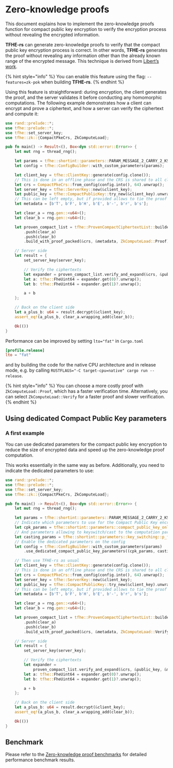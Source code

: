 # Zero-knowledge proofs

This document explains how to implement the zero-knowledge proofs function for compact public key encryption to verify the encryption process without revealing the encrypted information.

**TFHE-rs** can generate zero-knowledge proofs to verify that the compact public key encryption process is correct. In other words, **TFHE-rs** generates the proof without revealing any information other than the already known range of the encrypted message. This technique is derived from [Libert’s work](https://eprint.iacr.org/2023/800).

{% hint style="info" %}
You can enable this feature using the flag: `--features=zk-pok` when building **TFHE-rs**.
{% endhint %}

Using this feature is straightforward: during encryption, the client generates the proof, and the server validates it before conducting any homomorphic computations. The following example demonstrates how a client can encrypt and prove a ciphertext, and how a server can verify the ciphertext and compute it:

```rust
use rand::prelude::*;
use tfhe::prelude::*;
use tfhe::set_server_key;
use tfhe::zk::{CompactPkeCrs, ZkComputeLoad};

pub fn main() -> Result<(), Box<dyn std::error::Error>> {
    let mut rng = thread_rng();

    let params = tfhe::shortint::parameters::PARAM_MESSAGE_2_CARRY_2_KS_PBS_TUNIFORM_2M64;
    let config = tfhe::ConfigBuilder::with_custom_parameters(params);

    let client_key = tfhe::ClientKey::generate(config.clone());
    // This is done in an offline phase and the CRS is shared to all clients and the server
    let crs = CompactPkeCrs::from_config(config.into(), 64).unwrap();
    let server_key = tfhe::ServerKey::new(&client_key);
    let public_key = tfhe::CompactPublicKey::try_new(&client_key).unwrap();
    // This can be left empty, but if provided allows to tie the proof to arbitrary data
    let metadata = [b'T', b'F', b'H', b'E', b'-', b'r', b's'];

    let clear_a = rng.gen::<u64>();
    let clear_b = rng.gen::<u64>();

    let proven_compact_list = tfhe::ProvenCompactCiphertextList::builder(&public_key)
        .push(clear_a)
        .push(clear_b)
        .build_with_proof_packed(&crs, &metadata, ZkComputeLoad::Proof)?;

    // Server side
    let result = {
        set_server_key(server_key);

        // Verify the ciphertexts
        let expander = proven_compact_list.verify_and_expand(&crs, &public_key, &metadata)?;
        let a: tfhe::FheUint64 = expander.get(0)?.unwrap();
        let b: tfhe::FheUint64 = expander.get(1)?.unwrap();

        a + b
    };

    // Back on the client side
    let a_plus_b: u64 = result.decrypt(&client_key);
    assert_eq!(a_plus_b, clear_a.wrapping_add(clear_b));

    Ok(())
}
```

Performance can be improved by setting `lto="fat"` in `Cargo.toml`
```toml
[profile.release]
lto = "fat"
```
and by building the code for the native CPU architecture and in release mode, e.g. by calling `RUSTFLAGS="-C target-cpu=native" cargo run --release`.

{% hint style="info" %}
You can choose a more costly proof with `ZkComputeLoad::Proof`, which has a faster verification time.  Alternatively, you can select `ZkComputeLoad::Verify` for a faster proof and slower verification.
{% endhint %}

## Using dedicated Compact Public Key parameters

### A first example
You can use dedicated parameters for the compact public key encryption to reduce the size of encrypted data and speed up the zero-knowledge proof computation.

This works essentially in the same way as before. Additionally, you need to indicate the dedicated parameters to use:

```rust
use rand::prelude::*;
use tfhe::prelude::*;
use tfhe::set_server_key;
use tfhe::zk::{CompactPkeCrs, ZkComputeLoad};

pub fn main() -> Result<(), Box<dyn std::error::Error>> {
    let mut rng = thread_rng();

    let params = tfhe::shortint::parameters::PARAM_MESSAGE_2_CARRY_2_KS_PBS_TUNIFORM_2M64;
    // Indicate which parameters to use for the Compact Public Key encryption
    let cpk_params = tfhe::shortint::parameters::compact_public_key_only::p_fail_2_minus_64::ks_pbs::V0_11_PARAM_PKE_MESSAGE_2_CARRY_2_KS_PBS_TUNIFORM_2M64;
    // And parameters allowing to keyswitch/cast to the computation parameters.
    let casting_params = tfhe::shortint::parameters::key_switching::p_fail_2_minus_64::ks_pbs::V0_11_PARAM_KEYSWITCH_MESSAGE_2_CARRY_2_KS_PBS_TUNIFORM_2M64;
    // Enable the dedicated parameters on the config
    let config = tfhe::ConfigBuilder::with_custom_parameters(params)
        .use_dedicated_compact_public_key_parameters((cpk_params, casting_params));

    // Then use TFHE-rs as usual
    let client_key = tfhe::ClientKey::generate(config.clone());
    // This is done in an offline phase and the CRS is shared to all clients and the server
    let crs = CompactPkeCrs::from_config(config.into(), 64).unwrap();
    let server_key = tfhe::ServerKey::new(&client_key);
    let public_key = tfhe::CompactPublicKey::try_new(&client_key).unwrap();
    // This can be left empty, but if provided allows to tie the proof to arbitrary data
    let metadata = [b'T', b'F', b'H', b'E', b'-', b'r', b's'];

    let clear_a = rng.gen::<u64>();
    let clear_b = rng.gen::<u64>();

    let proven_compact_list = tfhe::ProvenCompactCiphertextList::builder(&public_key)
        .push(clear_a)
        .push(clear_b)
        .build_with_proof_packed(&crs, &metadata, ZkComputeLoad::Verify)?;

    // Server side
    let result = {
        set_server_key(server_key);

        // Verify the ciphertexts
        let expander =
            proven_compact_list.verify_and_expand(&crs, &public_key, &metadata)?;
        let a: tfhe::FheUint64 = expander.get(0)?.unwrap();
        let b: tfhe::FheUint64 = expander.get(1)?.unwrap();

        a + b
    };

    // Back on the client side
    let a_plus_b: u64 = result.decrypt(&client_key);
    assert_eq!(a_plus_b, clear_a.wrapping_add(clear_b));

    Ok(())
}
```

## Benchmark 
Please refer to the [Zero-knowledge proof benchmarks](../getting_started/benchmarks/zk_proof_benchmarks.md) for detailed performance benchmark results.

